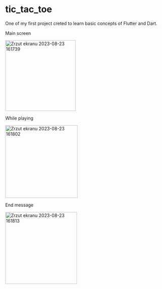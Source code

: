 # tic_tac_toe

One of my first project creted to learn basic concepts of Flutter and Dart.

Main screen

<img width="223" alt="Zrzut ekranu 2023-08-23 161739" src="https://github.com/Kubek-3/tic_tac_toe/assets/52927083/7e016dcf-84f9-4462-b356-7c665eb934a7">

While playing

<img width="229" alt="Zrzut ekranu 2023-08-23 161802" src="https://github.com/Kubek-3/tic_tac_toe/assets/52927083/544741f1-4570-43e6-9d78-cfde5cd53087">

End message

<img width="227" alt="Zrzut ekranu 2023-08-23 161813" src="https://github.com/Kubek-3/tic_tac_toe/assets/52927083/64d262ba-819c-439c-a458-027f6afd7f13">
